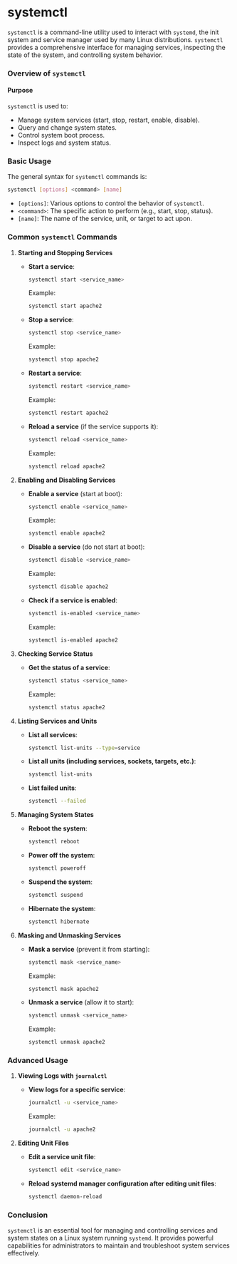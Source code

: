 # systemctl
`systemctl` is a command-line utility used to interact with `systemd`, the init system and service manager used by many Linux distributions. `systemctl` provides a comprehensive interface for managing services, inspecting the state of the system, and controlling system behavior.

### Overview of `systemctl`

#### Purpose

`systemctl` is used to:

- Manage system services (start, stop, restart, enable, disable).
- Query and change system states.
- Control system boot process.
- Inspect logs and system status.

### Basic Usage

The general syntax for `systemctl` commands is:

```bash
systemctl [options] <command> [name]
```

- `[options]`: Various options to control the behavior of `systemctl`.
- `<command>`: The specific action to perform (e.g., start, stop, status).
- `[name]`: The name of the service, unit, or target to act upon.

### Common `systemctl` Commands

1. **Starting and Stopping Services**

   - **Start a service**:
     ```bash
     systemctl start <service_name>
     ```
     Example:
     ```bash
     systemctl start apache2
     ```

   - **Stop a service**:
     ```bash
     systemctl stop <service_name>
     ```
     Example:
     ```bash
     systemctl stop apache2
     ```

   - **Restart a service**:
     ```bash
     systemctl restart <service_name>
     ```
     Example:
     ```bash
     systemctl restart apache2
     ```

   - **Reload a service** (if the service supports it):
     ```bash
     systemctl reload <service_name>
     ```
     Example:
     ```bash
     systemctl reload apache2
     ```

2. **Enabling and Disabling Services**

   - **Enable a service** (start at boot):
     ```bash
     systemctl enable <service_name>
     ```
     Example:
     ```bash
     systemctl enable apache2
     ```

   - **Disable a service** (do not start at boot):
     ```bash
     systemctl disable <service_name>
     ```
     Example:
     ```bash
     systemctl disable apache2
     ```

   - **Check if a service is enabled**:
     ```bash
     systemctl is-enabled <service_name>
     ```
     Example:
     ```bash
     systemctl is-enabled apache2
     ```

3. **Checking Service Status**

   - **Get the status of a service**:
     ```bash
     systemctl status <service_name>
     ```
     Example:
     ```bash
     systemctl status apache2
     ```

4. **Listing Services and Units**

   - **List all services**:
     ```bash
     systemctl list-units --type=service
     ```

   - **List all units (including services, sockets, targets, etc.)**:
     ```bash
     systemctl list-units
     ```

   - **List failed units**:
     ```bash
     systemctl --failed
     ```

5. **Managing System States**

   - **Reboot the system**:
     ```bash
     systemctl reboot
     ```

   - **Power off the system**:
     ```bash
     systemctl poweroff
     ```

   - **Suspend the system**:
     ```bash
     systemctl suspend
     ```

   - **Hibernate the system**:
     ```bash
     systemctl hibernate
     ```

6. **Masking and Unmasking Services**

   - **Mask a service** (prevent it from starting):
     ```bash
     systemctl mask <service_name>
     ```
     Example:
     ```bash
     systemctl mask apache2
     ```

   - **Unmask a service** (allow it to start):
     ```bash
     systemctl unmask <service_name>
     ```
     Example:
     ```bash
     systemctl unmask apache2
     ```

### Advanced Usage

1. **Viewing Logs with `journalctl`**

   - **View logs for a specific service**:
     ```bash
     journalctl -u <service_name>
     ```
     Example:
     ```bash
     journalctl -u apache2
     ```

2. **Editing Unit Files**

   - **Edit a service unit file**:
     ```bash
     systemctl edit <service_name>
     ```

   - **Reload systemd manager configuration after editing unit files**:
     ```bash
     systemctl daemon-reload
     ```

### Conclusion

`systemctl` is an essential tool for managing and controlling services and system states on a Linux system running `systemd`. It provides powerful capabilities for administrators to maintain and troubleshoot system services effectively.
